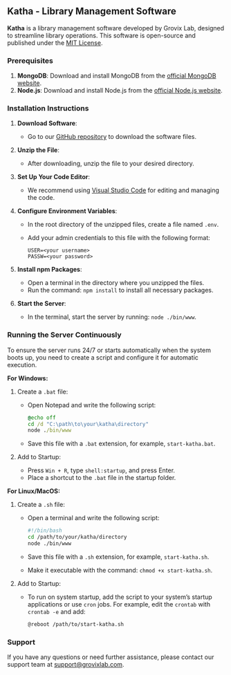 ## Katha - Library Management Software

**Katha** is a library management software developed by Grovix Lab, designed to streamline library operations. This software is open-source and published under the [MIT License](https://github.com/grovixlab/katha/blob/main/LICENSE).

### Prerequisites

1. **MongoDB**: Download and install MongoDB from the [official MongoDB website](https://www.mongodb.com/try/download/community).
2. **Node.js**: Download and install Node.js from the [official Node.js website](https://nodejs.org/).

### Installation Instructions

1. **Download Software**:
   - Go to our [GitHub repository](https://github.com/grovixlab/katha) to download the software files.

2. **Unzip the File**:
   - After downloading, unzip the file to your desired directory.

3. **Set Up Your Code Editor**:
   - We recommend using [Visual Studio Code](https://code.visualstudio.com/) for editing and managing the code.

4. **Configure Environment Variables**:
   - In the root directory of the unzipped files, create a file named `.env`.
   - Add your admin credentials to this file with the following format:

     ```
     USER=<your username>
     PASSW=<your password>
     ```

5. **Install npm Packages**:
   - Open a terminal in the directory where you unzipped the files.
   - Run the command: `npm install` to install all necessary packages.

6. **Start the Server**:
   - In the terminal, start the server by running: `node ./bin/www`.

### Running the Server Continuously

To ensure the server runs 24/7 or starts automatically when the system boots up, you need to create a script and configure it for automatic execution.

**For Windows:**

1. Create a `.bat` file:
   - Open Notepad and write the following script:

     ```bat
     @echo off
     cd /d "C:\path\to\your\katha\directory"
     node ./bin/www
     ```

   - Save this file with a `.bat` extension, for example, `start-katha.bat`.

2. Add to Startup:
   - Press `Win + R`, type `shell:startup`, and press Enter.
   - Place a shortcut to the `.bat` file in the startup folder.

**For Linux/MacOS:**

1. Create a `.sh` file:
   - Open a terminal and write the following script:

     ```bash
     #!/bin/bash
     cd /path/to/your/katha/directory
     node ./bin/www
     ```

   - Save this file with a `.sh` extension, for example, `start-katha.sh`.

   - Make it executable with the command: `chmod +x start-katha.sh`.

2. Add to Startup:
   - To run on system startup, add the script to your system’s startup applications or use `cron` jobs. For example, edit the `crontab` with `crontab -e` and add:

     ```bash
     @reboot /path/to/start-katha.sh
     ```

### Support

If you have any questions or need further assistance, please contact our support team at [support@grovixlab.com](mailto:support@grovixlab.com).